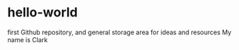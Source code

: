 # hello-world
first Github repository, and general storage area for ideas and resources
My name is Clark
